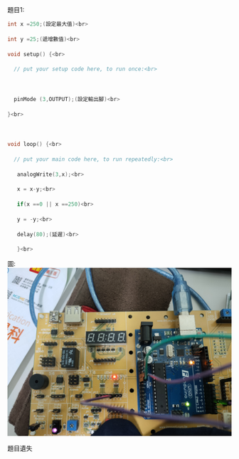 題目1:
```C++
int x =250;(設定最大值)<br>

int y =25;(遞增數值)<br>

void setup() {<br>

  // put your setup code here, to run once:<br>



  pinMode (3,OUTPUT);(設定輸出腳)<br>

}<br>



void loop() {<br>

  // put your main code here, to run repeatedly:<br>

   analogWrite(3,x);<br>

   x = x-y;<br>

   if(x ==0 || x ==250)<br>

   y = -y;<br>

   delay(80);(延遲)<br>

   }<br>
   ```
   圖:![image](https://github.com/EN-PEN/Breathing-light/blob/master/IMG20201006102607.jpg)

  



題目遺失<br>

